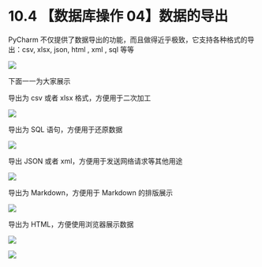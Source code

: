 # 10.4 【数据库操作 04】数据的导出

PyCharm 不仅提供了数据导出的功能，而且做得近乎极致，它支持各种格式的导出：csv, xlsx, json, html , xml , sql 等等

![](http://image.iswbm.com/20210327143544.png)

下面一一为大家展示

导出为 csv 或者 xlsx 格式，方便用于二次加工

![](http://image.iswbm.com/20210327143053.png)

导出为 SQL 语句，方便用于还原数据

![](http://image.iswbm.com/20210327143120.png)

导出 JSON 或者 xml，方便用于发送网络请求等其他用途

![](http://image.iswbm.com/20210327143142.png)

导出为 Markdown，方便用于 Markdown 的排版展示

![](http://image.iswbm.com/20210327143201.png)

导出为 HTML，方便使用浏览器展示数据

![](http://image.iswbm.com/20210327143259.png)

![](http://image.iswbm.com/20200607174235.png)